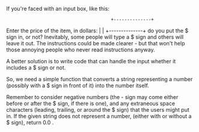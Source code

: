 If you're faced with an input box, like this:

                                           +--------------+
  Enter the price of the item, in dollars: |              |
                                           +--------------+
do you put the $ sign in, or not? Inevitably, some people will type a $ sign and others will leave it out. The instructions could be made clearer - but that won't help those annoying people who never read instructions anyway.

A better solution is to write code that can handle the input whether it includes a $ sign or not.

So, we need a simple function that converts a string representing a number (possibly with a $ sign in front of it) into the number itself.

Remember to consider negative numbers (the - sign may come either before or after the $ sign, if there is one), and any extraneous space characters (leading, trailing, or around the $ sign) that the users might put in. If the given string does not represent a number, (either with or without a $ sign), return 0.0 .
